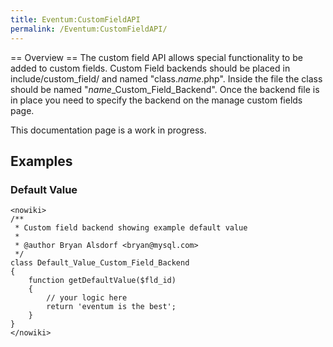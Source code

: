 ```yaml
---
title: Eventum:CustomFieldAPI
permalink: /Eventum:CustomFieldAPI/
---
```


== Overview == The custom field API allows special functionality to be added to custom fields. Custom Field backends should be placed in include/custom_field/ and named "class.*name*.php". Inside the file the class should be named "*name*_Custom_Field_Backend". Once the backend file is in place you need to specify the backend on the manage custom fields page.

This documentation page is a work in progress.

Examples
--------

### Default Value

    <nowiki>
    /**
     * Custom field backend showing example default value
     *
     * @author Bryan Alsdorf <bryan@mysql.com>
     */
    class Default_Value_Custom_Field_Backend
    {
        function getDefaultValue($fld_id)
        {
            // your logic here
            return 'eventum is the best';
        }
    }
    </nowiki>